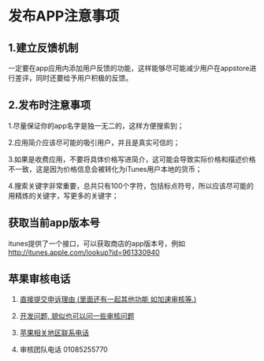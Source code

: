 # 发布APP注意事项


## 1.建立反馈机制

一定要在app应用内添加用户反馈的功能，这样能够尽可能减少用户在appstore进行差评，同时还要给予用户积极的反馈。

## 2.发布时注意事项

1.尽量保证你的app名字是独一无二的，这样方便搜索到；

2.应用简介应该尽可能的吸引用户，并且是真实可信的；

3.如果是收费应用，不要将具体价格写进简介，这可能会导致实际价格和描述价格不一致，这是因为价格信息会被转化为iTunes用户本地的货币；

4.搜索关键字非常重要，总共只有100个字符，包括标点符号，所以应该尽可能的用精炼的关键字，写更多的关键字；


## 获取当前app版本号

itunes提供了一个接口，可以获取商店的app版本号，例如
http://itunes.apple.com/lookup?id=961330940


## 苹果审核电话

1. [直接提交申诉理由 (里面还有一起其他功能 如加速审核等.)](https://developer.apple.com/contact/app-store/?topic=appeal)

2. [开发问题, 貌似也可以问一些审核问题](https://developer.apple.com/contact/submit.php)

3. [苹果相关地区联系电话](https://developer.apple.com/contact/phone.php)

4. 审核团队电话 01085255770

